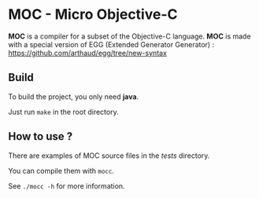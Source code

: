 MOC - Micro Objective-C
=======================

**MOC** is a compiler for a subset of the Objective-C language.
**MOC** is made with a special version of EGG (Extended Generator Generator) : https://github.com/arthaud/egg/tree/new-syntax

Build
-----

To build the project, you only need **java**.

Just run `make` in the root directory.

How to use ?
------------

There are examples of MOC source files in the *tests* directory.

You can compile them with `mocc`.

See `./mocc -h` for more information.
